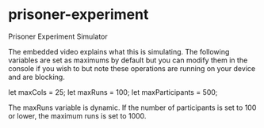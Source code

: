 # prisoner-experiment
Prisoner Experiment Simulator

The embedded video explains what this is simulating.
The following variables are set as maximums by default but you can modify them in the console if you wish to but note these operations are running on your device and are blocking.

  let maxCols = 25;
  let maxRuns = 100;
  let maxParticipants = 500;
  
The maxRuns variable is dynamic. If the number of participants is set to 100 or lower, the maximum runs is set to 1000.
